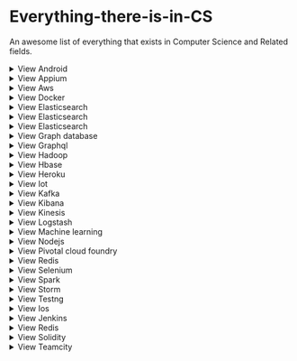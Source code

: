 # Everything-there-is-in-CS
An awesome list of everything that exists in Computer Science and Related fields. 

<details>
<summary>View Android </summary>
<br>Category/Type - Mobile OS
<br>Official Documnetation - https://developer.android.com/docs
<br>Official Website - https://developer.android.com/
<br>Best YouTube creators - <br>https://www.youtube.com/channel/UC9M7-jzdU8CVrQo1JwmIdWA<br>https://www.youtube.com/channel/UCB2B0AuQgk6eOMbWR7qiqew<br>https://www.youtube.com/channel/UC58_wzhvJta3hDSPvRLDAqg<br>https://www.youtube.com/channel/UCl6DxakCjDR5AfRwWhWNbMg
<br>Refrence Websites - 
<br>Pages to follow - 
<br>Dedicated Github page - 
<br>Best Courses - 	
<br>Ohter Tips / Hacks - 
</details>



<details>
<summary>View Appium </summary>
<br>Category/Type - 
<br>Official Documnetation - 
<br>Official Website - 
<br>Best YouTube creators - 
<br>Refrence Websites - 
<br>Pages to follow - 
<br>Dedicated Github page - 
<br>Best Courses - 
<br>Ohter Tips / Hacks - 
</details>

<details>
<summary>View Aws </summary>
<br>Category/Type - 
<br>Official Documnetation - 
<br>Official Website - 
<br>Best YouTube creators - 
<br>Refrence Websites - 
<br>Pages to follow - 
<br>Dedicated Github page - 
<br>Best Courses - 
<br>Ohter Tips / Hacks - 
</details>

<details>
<summary>View Docker </summary>
<br>Category/Type - 
<br>Official Documnetation - 
<br>Official Website - 
<br>Best YouTube creators - 
<br>Refrence Websites - 
<br>Pages to follow - 
<br>Dedicated Github page - 
<br>Best Courses - 
<br>Ohter Tips / Hacks - 
</details>

<details>
<summary>View Elasticsearch </summary>
<br>Category/Type - 
<br>Official Documnetation - 
<br>Official Website - 
<br>Best YouTube creators - 
<br>Refrence Websites - 
<br>Pages to follow - 
<br>Dedicated Github page - 
<br>Best Courses - 
<br>Ohter Tips / Hacks - 
</details>

<details>
<summary>View Elasticsearch </summary>
<br>Category/Type - 
<br>Official Documnetation - 
<br>Official Website - 
<br>Best YouTube creators - 
<br>Refrence Websites - 
<br>Pages to follow - 
<br>Dedicated Github page - 
<br>Best Courses - 
<br>Ohter Tips / Hacks - 
</details>

<details>
<summary>View Elasticsearch </summary>
<br>Category/Type - 
<br>Official Documnetation - 
<br>Official Website - 
<br>Best YouTube creators - 
<br>Refrence Websites - 
<br>Pages to follow - 
<br>Dedicated Github page - 
<br>Best Courses - 
<br>Ohter Tips / Hacks - 
</details>

<details>
<summary>View Graph database </summary>
<br>Category/Type - 
<br>Official Documnetation - 
<br>Official Website - 
<br>Best YouTube creators - 
<br>Refrence Websites - 
<br>Pages to follow - 
<br>Dedicated Github page - 
<br>Best Courses - 
<br>Ohter Tips / Hacks - 
</details>

<details>
<summary>View Graphql </summary>
<br>Category/Type - 
<br>Official Documnetation - 
<br>Official Website - 
<br>Best YouTube creators - 
<br>Refrence Websites - 
<br>Pages to follow - 
<br>Dedicated Github page - 
<br>Best Courses - 
<br>Ohter Tips / Hacks - 
</details>

<details>
<summary>View Hadoop </summary>
<br>Category/Type - 
<br>Official Documnetation - 
<br>Official Website - 
<br>Best YouTube creators - 
<br>Refrence Websites - 
<br>Pages to follow - 
<br>Dedicated Github page - 
<br>Best Courses - 
<br>Ohter Tips / Hacks - 
</details>

<details>
<summary>View Hbase </summary>
<br>Category/Type - 
<br>Official Documnetation - 
<br>Official Website - 
<br>Best YouTube creators - 
<br>Refrence Websites - 
<br>Pages to follow - 
<br>Dedicated Github page - 
<br>Best Courses - 
<br>Ohter Tips / Hacks - 
</details>

<details>
<summary>View Heroku </summary>
<br>Category/Type - 
<br>Official Documnetation - 
<br>Official Website - 
<br>Best YouTube creators - 
<br>Refrence Websites - 
<br>Pages to follow - 
<br>Dedicated Github page - 
<br>Best Courses - 
<br>Ohter Tips / Hacks - 
</details>

<details>
<summary>View Iot </summary>
<br>Category/Type - 
<br>Official Documnetation - 
<br>Official Website - 
<br>Best YouTube creators - 
<br>Refrence Websites - 
<br>Pages to follow - 
<br>Dedicated Github page - 
<br>Best Courses - 
<br>Ohter Tips / Hacks - 
</details>

<details>
<summary>View Kafka </summary>
<br>Category/Type - 
<br>Official Documnetation - 
<br>Official Website - 
<br>Best YouTube creators - 
<br>Refrence Websites - 
<br>Pages to follow - 
<br>Dedicated Github page - 
<br>Best Courses - 
<br>Ohter Tips / Hacks - 
</details>

<details>
<summary>View Kibana </summary>
<br>Category/Type - 
<br>Official Documnetation - 
<br>Official Website - 
<br>Best YouTube creators - 
<br>Refrence Websites - 
<br>Pages to follow - 
<br>Dedicated Github page - 
<br>Best Courses - 
<br>Ohter Tips / Hacks - 
</details>

<details>
<summary>View Kinesis </summary>
<br>Category/Type - 
<br>Official Documnetation - 
<br>Official Website - 
<br>Best YouTube creators - 
<br>Refrence Websites - 
<br>Pages to follow - 
<br>Dedicated Github page - 
<br>Best Courses - 
<br>Ohter Tips / Hacks - 
</details>

<details>
<summary>View Logstash </summary>
<br>Category/Type - 
<br>Official Documnetation - 
<br>Official Website - 
<br>Best YouTube creators - 
<br>Refrence Websites - 
<br>Pages to follow - 
<br>Dedicated Github page - 
<br>Best Courses - 
<br>Ohter Tips / Hacks - 
</details>

<details>
<summary>View Machine learning </summary>
<br>Category/Type - 
<br>Official Documnetation - 
<br>Official Website - 
<br>Best YouTube creators - 
<br>Refrence Websites - 
<br>Pages to follow - 
<br>Dedicated Github page - 
<br>Best Courses - 
<br>Ohter Tips / Hacks - 
</details>

<details>
<summary>View Nodejs </summary>
<br>Category/Type - 
<br>Official Documnetation - 
<br>Official Website - 
<br>Best YouTube creators - 
<br>Refrence Websites - 
<br>Pages to follow - 
<br>Dedicated Github page - 
<br>Best Courses - 
<br>Ohter Tips / Hacks - 
</details>

<details>
<summary>View Pivotal cloud foundry </summary>
<br>Category/Type - 
<br>Official Documnetation - 
<br>Official Website - 
<br>Best YouTube creators - 
<br>Refrence Websites - 
<br>Pages to follow - 
<br>Dedicated Github page - 
<br>Best Courses - 
<br>Ohter Tips / Hacks - 
</details>

<details>
<summary>View Redis </summary>
<br>Category/Type - 
<br>Official Documnetation - 
<br>Official Website - 
<br>Best YouTube creators - 
<br>Refrence Websites - 
<br>Pages to follow - 
<br>Dedicated Github page - 
<br>Best Courses - 
<br>Ohter Tips / Hacks - 
</details>

<details>
<summary>View Selenium </summary>
<br>Category/Type - 
<br>Official Documnetation - 
<br>Official Website - 
<br>Best YouTube creators - 
<br>Refrence Websites - 
<br>Pages to follow - 
<br>Dedicated Github page - 
<br>Best Courses - 
<br>Ohter Tips / Hacks - 
</details>

<details>
<summary>View Spark </summary>
<br>Category/Type - 
<br>Official Documnetation - 
<br>Official Website - 
<br>Best YouTube creators - 
<br>Refrence Websites - 
<br>Pages to follow - 
<br>Dedicated Github page - 
<br>Best Courses - 
<br>Ohter Tips / Hacks - 
</details>

<details>
<summary>View Storm </summary>
<br>Category/Type - 
<br>Official Documnetation - 
<br>Official Website - 
<br>Best YouTube creators - 
<br>Refrence Websites - 
<br>Pages to follow - 
<br>Dedicated Github page - 
<br>Best Courses - 
<br>Ohter Tips / Hacks - 
</details>

<details>
<summary>View Testng </summary>
<br>Category/Type - 
<br>Official Documnetation - 
<br>Official Website - 
<br>Best YouTube creators - 
<br>Refrence Websites - 
<br>Pages to follow - 
<br>Dedicated Github page - 
<br>Best Courses - 
<br>Ohter Tips / Hacks - 
</details>

<details>
<summary>View Ios </summary>
<br>Category/Type - 
<br>Official Documnetation - 
<br>Official Website - 
<br>Best YouTube creators - 
<br>Refrence Websites - 
<br>Pages to follow - 
<br>Dedicated Github page - 
<br>Best Courses - 
<br>Ohter Tips / Hacks - 
</details>

<details>
<summary>View Jenkins </summary>
<br>Category/Type - 
<br>Official Documnetation - 
<br>Official Website - 
<br>Best YouTube creators - 
<br>Refrence Websites - 
<br>Pages to follow - 
<br>Dedicated Github page - 
<br>Best Courses - 
<br>Ohter Tips / Hacks - 
</details>

<details>
<summary>View Redis </summary>
<br>Category/Type - 
<br>Official Documnetation - 
<br>Official Website - 
<br>Best YouTube creators - 
<br>Refrence Websites - 
<br>Pages to follow - 
<br>Dedicated Github page - 
<br>Best Courses - 
<br>Ohter Tips / Hacks - 
</details>

<details>
<summary>View Solidity </summary>
<br>Category/Type - 
<br>Official Documnetation - 
<br>Official Website - 
<br>Best YouTube creators - 
<br>Refrence Websites - 
<br>Pages to follow - 
<br>Dedicated Github page - 
<br>Best Courses - 
<br>Ohter Tips / Hacks - 
</details>

<details>
<summary>View Teamcity </summary>
<br>Category/Type - 
<br>Official Documnetation - 
<br>Official Website - 
<br>Best YouTube creators - 
<br>Refrence Websites - 
<br>Pages to follow - 
<br>Dedicated Github page - 
<br>Best Courses - 
<br>Ohter Tips / Hacks - 
</details>